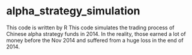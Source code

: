 # alpha_strategy_simulation
This code is written by R
This code simulates the trading process of Chinese alpha strategy funds in 2014. 
In the reality, those earned a lot of money before the Nov 2014 and suffered from a huge loss in the end of 2014.
